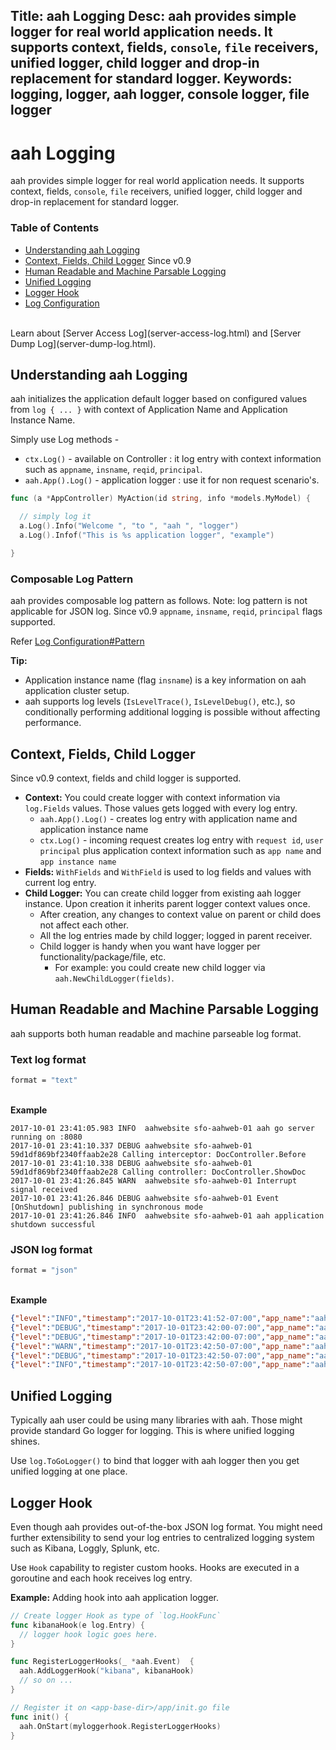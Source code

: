 Title: aah Logging
Desc: aah provides simple logger for real world application needs. It supports context, fields, `console`, `file` receivers, unified logger, child logger and drop-in replacement for standard logger.
Keywords: logging, logger, aah logger, console logger, file logger
---
# aah Logging

aah provides simple logger for real world application needs. It supports context, fields, `console`, `file` receivers, unified logger, child logger and drop-in replacement for standard logger.

### Table of Contents

  * [Understanding aah Logging](#understanding-aah-logging)
  * [Context, Fields, Child Logger](#context-fields-child-logger) <span class="badge lb-xs">Since v0.9</span>
  * [Human Readable and Machine Parsable Logging](#human-readable-and-machine-parsable-logging)
  * [Unified Logging](#unified-logging)
  * [Logger Hook](#logger-hook)
  * [Log Configuration](log-config.html)

<br>
Learn about [Server Access Log](server-access-log.html) and [Server Dump Log](server-dump-log.html).

## Understanding aah Logging

aah initializes the application default logger based on configured values from `log { ... }` with context of Application Name and Application Instance Name.

Simply use Log methods -

  * `ctx.Log()` - available on Controller : it log entry with context information such as `appname`, `insname`, `reqid`, `principal`.
  * `aah.App().Log()` - application logger : use it for non request scenario's.

```go
func (a *AppController) MyAction(id string, info *models.MyModel) {

  // simply log it
  a.Log().Info("Welcome ", "to ", "aah ", "logger")
  a.Log().Infof("This is %s application logger", "example")

}
```

### Composable Log Pattern

aah provides composable log pattern as follows. Note: log pattern is not applicable for JSON log. <span class="badge lb-sm">Since v0.9</span> `appname`, `insname`, `reqid`, `principal` flags supported.

Refer [Log Configuration#Pattern](log-config.html#pattern)

<div class="alert alert-info-green">
<p><strong>Tip:</strong></p>
<ul>
  <li>Application instance name (flag <code>insname</code>) is a key information on aah application cluster setup.</li>
  <li>aah supports log levels (<code>IsLevelTrace()</code>, <code>IsLevelDebug()</code>, etc.), so conditionally performing additional logging is possible without affecting performance.</li>
</ul>
</div>

## Context, Fields, Child Logger

<span class="badge lb-sm">Since v0.9</span> context, fields and child logger is supported.

  * **Context:** You could create logger with context information via `log.Fields` values. Those values gets logged with every log entry.
      * `aah.App().Log()` - creates log entry with application name and application instance name
      * `ctx.Log()` - incoming request creates log entry with `request id`, `user principal` plus application context information such as `app name` and `app instance name`
  * **Fields:** `WithFields` and `WithField` is used to log fields and values with current log entry.
  * **Child Logger:** You can create child logger from existing aah logger instance. Upon creation it inherits parent logger context values once.
      - After creation, any changes to context value on parent or child does not affect each other.
      - All the log entries made by child logger; logged in parent receiver.
      - Child logger is handy when you want have logger per functionality/package/file, etc. 
          - For example: you could create new child logger via `aah.NewChildLogger(fields)`.

## Human Readable and Machine Parsable Logging

aah supports both human readable and machine parseable log format.

### Text log format

```bash
format = "text"
```

<br> **Example**

```
2017-10-01 23:41:05.983 INFO  aahwebsite sfo-aahweb-01 aah go server running on :8080
2017-10-01 23:41:10.337 DEBUG aahwebsite sfo-aahweb-01 59d1df869bf2340ffaab2e28 Calling interceptor: DocController.Before
2017-10-01 23:41:10.338 DEBUG aahwebsite sfo-aahweb-01 59d1df869bf2340ffaab2e28 Calling controller: DocController.ShowDoc
2017-10-01 23:41:26.845 WARN  aahwebsite sfo-aahweb-01 Interrupt signal received
2017-10-01 23:41:26.846 DEBUG aahwebsite sfo-aahweb-01 Event [OnShutdown] publishing in synchronous mode
2017-10-01 23:41:26.846 INFO  aahwebsite sfo-aahweb-01 aah application shutdown successful
```

### JSON log format

```bash
format = "json"
```

<br> **Example**

```json
{"level":"INFO","timestamp":"2017-10-01T23:41:52-07:00","app_name":"aahwebsite","instance_name":"sfo-aahweb-01","message":"aah go server running on :8080"}
{"level":"DEBUG","timestamp":"2017-10-01T23:42:00-07:00","app_name":"aahwebsite","instance_name":"sfo-aahweb-01","request_id":"59d1dfb89bf234103a1b35c2","message":"Calling interceptor: DocController.Before"}
{"level":"DEBUG","timestamp":"2017-10-01T23:42:00-07:00","app_name":"aahwebsite","instance_name":"sfo-aahweb-01","request_id":"59d1dfb89bf234103a1b35c2","message":"Calling controller: DocController.ShowDoc"}
{"level":"WARN","timestamp":"2017-10-01T23:42:50-07:00","app_name":"aahwebsite","instance_name":"sfo-aahweb-01","message":"Interrupt signal received"}
{"level":"DEBUG","timestamp":"2017-10-01T23:42:50-07:00","app_name":"aahwebsite","instance_name":"sfo-aahweb-01","message":"Event [OnShutdown] publishing in synchronous mode"}
{"level":"INFO","timestamp":"2017-10-01T23:42:50-07:00","app_name":"aahwebsite","instance_name":"sfo-aahweb-01","message":"aah application shutdown successful"}
```

## Unified Logging

Typically aah user could be using many libraries with aah. Those might provide standard Go logger for logging. This is where unified logging shines.

Use `log.ToGoLogger()` to bind that logger with aah logger then you get unified logging at one place.

## Logger Hook

Even though aah provides out-of-the-box JSON log format. You might need further extensibility to send your log entries to centralized logging system such as Kibana, Loggly, Splunk, etc.

Use `Hook` capability to register custom hooks. Hooks are executed in a goroutine and each hook receives log entry.

**Example:** Adding hook into aah application logger.

```go
// Create logger Hook as type of `log.HookFunc`
func kibanaHook(e log.Entry) {
  // logger hook logic goes here.
}

func RegisterLoggerHooks(_ *aah.Event)  {
  aah.AddLoggerHook("kibana", kibanaHook)
  // so on ...
}

// Register it on <app-base-dir>/app/init.go file
func init() {
  aah.OnStart(myloggerhook.RegisterLoggerHooks)  
}
```
